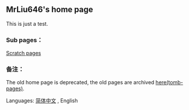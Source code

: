 ## MrLiu646's home page
This is just a test.  

### Sub pages：
[Scratch pages](sc/README_en.md)  

### 备注：
The old home page is deprecated, the old pages are archived [here(tomb-pages)](tomb-pages/).  

Languages: [简体中文](index_zh.md) , English
